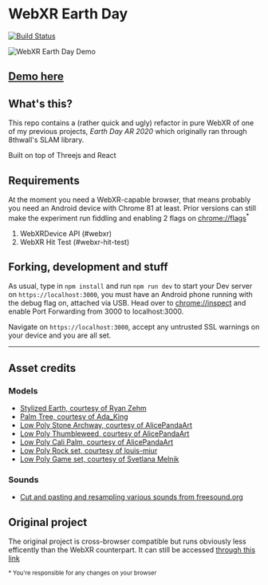 # WebXR Earth Day
[![Build Status](https://travis-ci.org/luigimannoni/webxr-earthday.svg?branch=master)](https://travis-ci.org/luigimannoni/webxr-earthday)

![WebXR Earth Day Demo](https://i.imgur.com/6AvpJFW.gif)

## [Demo here](https://luigimannoni.github.io/webxr-earthday)

## What's this?

This repo contains a (rather quick and ugly) refactor in pure WebXR of one of my previous projects, *Earth Day AR 2020* which originally ran through 8thwall's SLAM library.

Built on top of Threejs and React

## Requirements

At the moment you need a WebXR-capable browser, that means probably you need an Android device with Chrome 81 at least. Prior versions can still make the experiment run fiddling and enabling 2 flags on [chrome://flags](chrome://flags)<sup>\*</sup>

1. WebXRDevice API (#webxr) 
2. WebXR Hit Test (#webxr-hit-test)

## Forking, development and stuff

As usual, type in `npm install` and run `npm run dev` to start your Dev server on `https://localhost:3000`, you must have an Android phone running with the debug flag on, attached via USB. Head over to [chrome://inspect](chrome://inspect) and enable Port Forwarding from 3000 to localhost:3000.

Navigate on `https://localhost:3000`, accept any untrusted SSL warnings on your device and you are all set.

---

## Asset credits

### Models

* [Stylized Earth, courtesy of Ryan Zehm](http://www.nurfacegames.com/)
* [Palm Tree, courtesy of Ada_King](https://www.turbosquid.com/3d-models/blender-carrot-crystal-oak-tree-3d-model-1189852)
* [Low Poly Stone Archway, courtesy of AlicePandaArt](https://sketchfab.com/3d-models/low-poly-stone-archway-de9063734b9747378af656192de08ac1)
* [Low Poly Thumbleweed, courtesy of AlicePandaArt](https://sketchfab.com/3d-models/low-poly-thumbleweed-07b59c14e20d44cb875269eb17e92511)
* [Low Poly Cali Palm, courtesy of AlicePandaArt](https://sketchfab.com/3d-models/low-poly-cali-palm-c3014726e47b4977b6097306224fdd94)
* [Low Poly Rock set, courtesy of louis-miur](https://sketchfab.com/3d-models/low-poly-rock-set-48f8612d1db1429d976f8d4f08ed0f0c)
* [Low Poly Game set, courtesy of Svetlana Melnik](https://www.cgtrader.com/free-3d-models/plant/other/low-poly-trees-bc8c4b70-6db2-4632-b069-e5ac0a8a3902)

### Sounds
* [Cut and pasting and resampling various sounds from freesound.org](https://freesound.org/)

## Original project

The original project is cross-browser compatible but runs obviously less efficently than the WebXR counterpart.
It can still be accessed [through this link](https://earthdayar.com/)

<small>\* You're responsible for any changes on your browser</small> 
